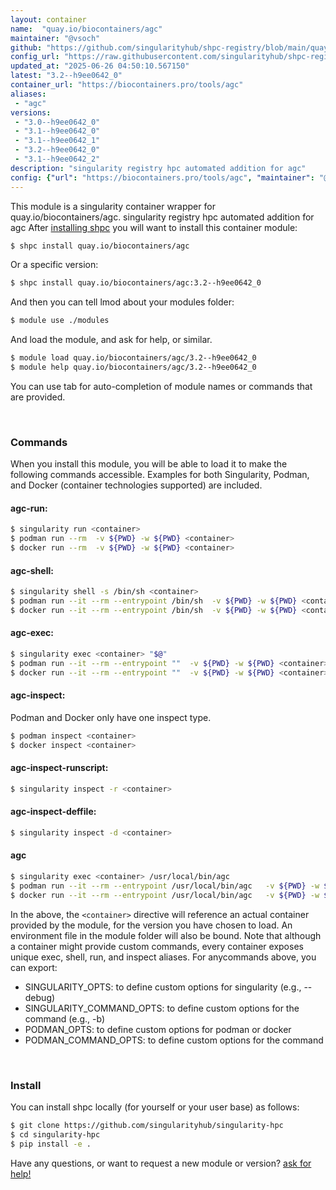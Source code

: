 ```yaml
---
layout: container
name:  "quay.io/biocontainers/agc"
maintainer: "@vsoch"
github: "https://github.com/singularityhub/shpc-registry/blob/main/quay.io/biocontainers/agc/container.yaml"
config_url: "https://raw.githubusercontent.com/singularityhub/shpc-registry/main/quay.io/biocontainers/agc/container.yaml"
updated_at: "2025-06-26 04:50:10.567150"
latest: "3.2--h9ee0642_0"
container_url: "https://biocontainers.pro/tools/agc"
aliases:
 - "agc"
versions:
 - "3.0--h9ee0642_0"
 - "3.1--h9ee0642_0"
 - "3.1--h9ee0642_1"
 - "3.2--h9ee0642_0"
 - "3.1--h9ee0642_2"
description: "singularity registry hpc automated addition for agc"
config: {"url": "https://biocontainers.pro/tools/agc", "maintainer": "@vsoch", "description": "singularity registry hpc automated addition for agc", "latest": {"3.2--h9ee0642_0": "sha256:5c4343930ab3e58abadd2981523e231f7ee7fd599ccbc94396c2c40fd2bd7eed"}, "tags": {"3.0--h9ee0642_0": "sha256:e1a8b39f5300aa149ce90358b372f48a67881a80b1ad7e0c356f16e20b76f3f9", "3.1--h9ee0642_0": "sha256:9b46430f9e47a76fdd83fbbd06789eb165c76638884f24831c12965eb8d4bda5", "3.1--h9ee0642_1": "sha256:5d578d074cd8c9a7f196a8844601821da4b98115645ec88d174761cf7e535060", "3.2--h9ee0642_0": "sha256:5c4343930ab3e58abadd2981523e231f7ee7fd599ccbc94396c2c40fd2bd7eed", "3.1--h9ee0642_2": "sha256:366875de3384124d2d017bfae5b0747d3abd2df2e782c1ce239ddec909425713"}, "docker": "quay.io/biocontainers/agc", "aliases": {"agc": "/usr/local/bin/agc"}}
---
```


This module is a singularity container wrapper for quay.io/biocontainers/agc.
singularity registry hpc automated addition for agc
After [installing shpc](#install) you will want to install this container module:


```bash
$ shpc install quay.io/biocontainers/agc
```

Or a specific version:

```bash
$ shpc install quay.io/biocontainers/agc:3.2--h9ee0642_0
```

And then you can tell lmod about your modules folder:

```bash
$ module use ./modules
```

And load the module, and ask for help, or similar.

```bash
$ module load quay.io/biocontainers/agc/3.2--h9ee0642_0
$ module help quay.io/biocontainers/agc/3.2--h9ee0642_0
```

You can use tab for auto-completion of module names or commands that are provided.

<br>

### Commands

When you install this module, you will be able to load it to make the following commands accessible.
Examples for both Singularity, Podman, and Docker (container technologies supported) are included.

#### agc-run:

```bash
$ singularity run <container>
$ podman run --rm  -v ${PWD} -w ${PWD} <container>
$ docker run --rm  -v ${PWD} -w ${PWD} <container>
```

#### agc-shell:

```bash
$ singularity shell -s /bin/sh <container>
$ podman run --it --rm --entrypoint /bin/sh  -v ${PWD} -w ${PWD} <container>
$ docker run --it --rm --entrypoint /bin/sh  -v ${PWD} -w ${PWD} <container>
```

#### agc-exec:

```bash
$ singularity exec <container> "$@"
$ podman run --it --rm --entrypoint ""  -v ${PWD} -w ${PWD} <container> "$@"
$ docker run --it --rm --entrypoint ""  -v ${PWD} -w ${PWD} <container> "$@"
```

#### agc-inspect:

Podman and Docker only have one inspect type.

```bash
$ podman inspect <container>
$ docker inspect <container>
```

#### agc-inspect-runscript:

```bash
$ singularity inspect -r <container>
```

#### agc-inspect-deffile:

```bash
$ singularity inspect -d <container>
```


#### agc

```bash
$ singularity exec <container> /usr/local/bin/agc
$ podman run --it --rm --entrypoint /usr/local/bin/agc   -v ${PWD} -w ${PWD} <container> -c " $@"
$ docker run --it --rm --entrypoint /usr/local/bin/agc   -v ${PWD} -w ${PWD} <container> -c " $@"
```



In the above, the `<container>` directive will reference an actual container provided
by the module, for the version you have chosen to load. An environment file in the
module folder will also be bound. Note that although a container
might provide custom commands, every container exposes unique exec, shell, run, and
inspect aliases. For anycommands above, you can export:

 - SINGULARITY_OPTS: to define custom options for singularity (e.g., --debug)
 - SINGULARITY_COMMAND_OPTS: to define custom options for the command (e.g., -b)
 - PODMAN_OPTS: to define custom options for podman or docker
 - PODMAN_COMMAND_OPTS: to define custom options for the command

<br>

### Install

You can install shpc locally (for yourself or your user base) as follows:

```bash
$ git clone https://github.com/singularityhub/singularity-hpc
$ cd singularity-hpc
$ pip install -e .
```

Have any questions, or want to request a new module or version? [ask for help!](https://github.com/singularityhub/singularity-hpc/issues)